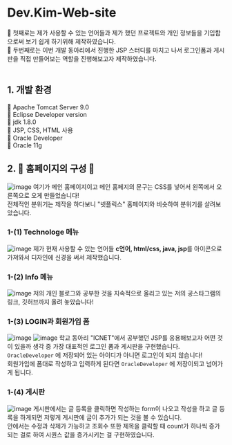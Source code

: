 # Dev.Kim-Web-site
 🔭 첫째로는 제가 사용할 수 있는 언어들과 제가 했던 프로젝트와 개인 정보들을 기입함으로써 보기 쉽게 하기위해 제작하였습니다.<br>
 🔭 두번째로는 이번 개발 동아리에서 진행한 JSP 스터디를 마치고 나서 로그인폼과 게시판을 직접 만들어보는 역할을 진행해보고자 제작하였습니다.
<br>
<br>

 ## 1. 개발 환경
 🔎 Apache Tomcat Server 9.0 <br>
 🔎 Eclipse Developer version <br>
 🔎 jdk 1.8.0  <br>
 🔎 JSP, CSS, HTML 사용 <br>
 🔎 Oracle Developer <br>
 🔎 Oracle 11g <br>
 
 
## 2. 🎨 홈페이지의 구성 🎨
![image](https://user-images.githubusercontent.com/94120988/188257821-23a80e0b-11bd-4fcf-9d1d-cccd26994071.png)
 여기가 메인 홈페이지이고 메인 홈페지의 문구는 CSS를 넣어서 왼쪽에서 오른쪽으로 오게 만들었습니다!<br>
 전체적인 분위기는 제작을 하다보니 "넷플릭스" 홈페이지와 비슷하여 분위기를 살려보았습니다.
 
 ### 1-(1) Technologe 메뉴
 ![image](https://user-images.githubusercontent.com/94120988/188258355-2e9df63f-cfb4-4cff-82b8-d7c5116b2a51.png)
 제가 현재 사용할 수 있는 언어들 **c언어, html/css, java, jsp**를 아이콘으로 가져와서 디자인에 신경을 써서 제작했습니다.<br>

 ### 1-(2) Info 메뉴
 ![image](https://user-images.githubusercontent.com/94120988/188258539-38c4c392-16bc-479a-9d22-ed3d21f3b127.png)
 저의 개인 블로그와 공부한 것을 지속적으로 올리고 있는 저의 공스타그램의 링크, 깃허브까지 올려 놓았습니다!<br>
 
 ### 1-(3) LOGIN과 회원가입 폼
 ![image](https://user-images.githubusercontent.com/94120988/188259127-a46bee55-124b-4770-94c7-4b6fe8800714.png)
 ![image](https://user-images.githubusercontent.com/94120988/188262770-bc2fc785-1262-4bd3-9a1f-20a51637df32.png)
  학교 동아리 "ICNET"에서 공부했던 JSP를 응용해보고자 어떤 것이 있을까 생각 중 가장 대표적인 로그인 폼과 게시판을 구현했습니다.
  `OracleDeveloper` 에 저장되어 있는 아이디가 아니면 로그인이 되지 않습니다! <BR>
  회원가입에 폼대로 작성하고 입력하게 된다면 `OracleDeveloper` 에 저장이되고 넘어가게 됩니다.<br>
 
 ### 1-(4) 게시판 
 ![image](https://user-images.githubusercontent.com/94120988/188262951-ba4ca934-6da3-43dd-adf4-3b0ca44a52c3.png)
 게시판에서는 글 등록을 클릭하면 작성하는 form이 나오고 작성을 하고 글 등록을 하게되면 저렇게 게시판에 글이 추가가 되는 것을 볼 수 있습니다.<br>
 안에서는 수정과 삭제가 가능하고 조회수 또한 제목을 클릭할 때 count가 하나씩 증가되는 걸로 하여 시퀀스 값을 증가시키는 걸 구현하였습니다.<br>
